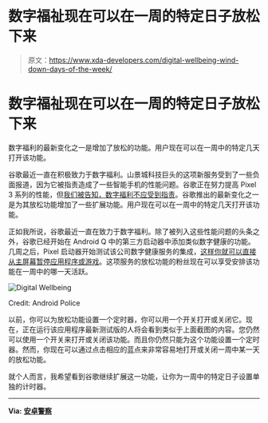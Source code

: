 # 数字福祉现在可以在一周的特定日子放松下来

> 原文：<https://www.xda-developers.com/digital-wellbeing-wind-down-days-of-the-week/>

# 数字福祉现在可以在一周的特定日子放松下来

数字福利的最新变化之一是增加了放松的功能。用户现在可以在一周中的特定几天打开该功能。

谷歌最近一直在积极致力于数字福利。山景城科技巨头的这项新服务受到了一些负面报道，因为它被指责造成了一些智能手机的性能问题。谷歌正在努力提高 Pixel 3 系列的性能，但[我们被告知，数字福利不应受到指责](https://www.xda-developers.com/google-pixel-performance-digital-wellbeing/)。谷歌推出的最新变化之一是为其放松功能增加了一些扩展功能。用户现在可以在一周中的特定几天打开该功能。

正如我所说，谷歌最近一直在致力于数字福利。除了被列入这些性能问题的头条之外，谷歌已经开始在 Android Q 中的第三方启动器中添加类似数字健康的功能。几周之后，Pixel 启动器开始测试该公司数字健康服务的集成，[这样你就可以直接从主屏幕暂停应用程序或游戏](https://www.xda-developers.com/pixel-launcher-android-q-tests-digital-wellbeing-integration/)。这项服务的放松功能的粉丝现在可以享受安排该功能在一周中的哪一天活跃。

 <picture>![Digital Wellbeing](img/8aaae7b3552e8f3ce89f0bc591bf25a4.png)</picture> 

Credit: Android Police

以前，你可以为放松功能设置一个定时器，你可以用一个开关打开或关闭它。现在，正在运行该应用程序最新测试版的人将会看到类似于上面截图的内容。您仍然可以使用一个开关来打开或关闭该功能。而且你仍然只能为这个功能设置一个定时器。然而，你现在可以通过点击相应的蓝点来非常容易地打开或关闭一周中某一天的放松功能。

就个人而言，我希望看到谷歌继续扩展这一功能，让你为一周中的特定日子设置单独的计时器。

* * *

**Via:** [**安卓警察**](https://www.androidpolice.com/2019/05/31/choose-which-days-of-the-week-you-want-digital-wellbeing-to-wind-down-your-phone-apk-download/)
